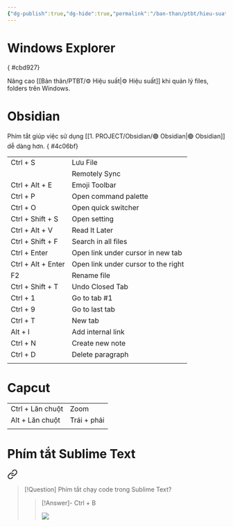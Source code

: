 ```yaml
---
{"dg-publish":true,"dg-hide":true,"permalink":"/ban-than/ptbt/hieu-suat/phim-tat-101/","hide":true,"dgPassFrontmatter":true}
---
```


# Windows Explorer
{ #cbd927}


Nâng cao [[Bản thân/PTBT/⚙️ Hiệu suất\|⚙️ Hiệu suất]] khi quản lý files, folders trên Windows. 

# Obsidian

Phím tắt giúp việc sử dụng [[1. PROJECT/Obsidian/🟣 Obsidian\|🟣 Obsidian]] dễ dàng hơn.
{ #4c06bf}


|                    |                                     |
| ------------------ | ----------------------------------- |
| Ctrl + S           | Lưu File                            |
|                    | Remotely Sync                       |
| Ctrl + Alt + E     | Emoji Toolbar                       |
| Ctrl + P           | Open command palette                |
| Ctrl + O           | Open quick switcher                 |
| Ctrl + Shift + S   | Open setting                        |
| Ctrl + Alt + V     | Read It Later                       |
| Ctrl + Shift + F   | Search in all files                 |
| Ctrl + Enter       | Open link under cursor in new tab   |
| Ctrl + Alt + Enter | Open link under cursor to the right |
| F2                 | Rename file                         |
| Ctrl + Shift + T   | Undo Closed Tab                     |
| Ctrl + 1           | Go to tab #1                        |
| Ctrl + 9           | Go to last tab                      |
| Ctrl + T           | New tab                             |
| Alt + I            | Add internal link                   |
| Ctrl + N           | Create new note                     |
| Ctrl + D           | Delete paragraph                    |
|                    |                                     |

# Capcut

|                  |             |
| ---------------- | ----------- |
| Ctrl + Lăn chuột | Zoom        |
| Alt + Lăn chuột  | Trái + phải |
|                  |             |

# Phím tắt Sublime Text


<div class="transclusion internal-embed is-loaded"><a class="markdown-embed-link" href="/ban-than/ptbt/hieu-suat/phim-tat-sublime-text/" aria-label="Open link"><svg xmlns="http://www.w3.org/2000/svg" width="24" height="24" viewBox="0 0 24 24" fill="none" stroke="currentColor" stroke-width="2" stroke-linecap="round" stroke-linejoin="round" class="svg-icon lucide-link"><path d="M10 13a5 5 0 0 0 7.54.54l3-3a5 5 0 0 0-7.07-7.07l-1.72 1.71"></path><path d="M14 11a5 5 0 0 0-7.54-.54l-3 3a5 5 0 0 0 7.07 7.07l1.71-1.71"></path></svg></a><div class="markdown-embed">




> [!Question] Phím tắt chạy code trong Sublime Text?
>> [!Answer]-
>> Ctrl + B
>> 
>> ![](https://i.imgur.com/3q2j3ei.png)

</div></div>

